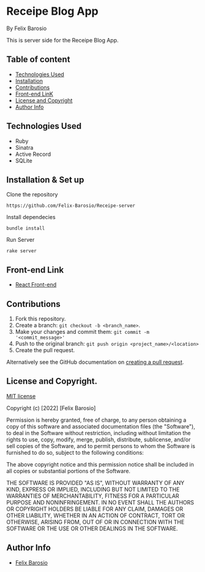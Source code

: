 # Receipe Blog App

By Felix Barosio

This is server side for the Receipe Blog App.

## Table of content

- [Technologies Used](#technologies-used)
- [Installation](#installation--set-up)
- [Contributions](#contributions)
- [Front-end LinK](#front-end-link)
- [License and Copyright](#license-and-copyright)
- [Author Info](#author-info)

## Technologies Used

- Ruby
- Sinatra
- Active Record
- SQLite

## Installation & Set up

Clone the repository

```
https://github.com/Felix-Barosio/Receipe-server
```

Install dependecies

```
bundle install
```

Run Server

```
rake server
```

## Front-end Link

- [React Front-end](https://github.com/Felix-Barosio/Receipe-blog-client)

## Contributions

1. Fork this repository.
2. Create a branch: `git checkout -b <branch_name>`.
3. Make your changes and commit them: `git commit -m '<commit_message>'`
4. Push to the original branch: `git push origin <project_name>/<location>`
5. Create the pull request.

Alternatively see the GitHub documentation on [creating a pull request](https://help.github.com/en/github/collaborating-with-issues-and-pull-requests/creating-a-pull-request).

## License and Copyright.

[MIT license](https://opensource.org/licenses/MIT)

Copyright (c) [2022] [Felix Barosio]

Permission is hereby granted, free of charge, to any person obtaining a copy of this software and associated documentation files (the "Software"), to deal in the Software without restriction, including without limitation the rights to use, copy, modify, merge, publish, distribute, sublicense, and/or sell copies of the Software, and to permit persons to whom the Software is furnished to do so, subject to the following conditions:

The above copyright notice and this permission notice shall be included in all copies or substantial portions of the Software.

THE SOFTWARE IS PROVIDED "AS IS", WITHOUT WARRANTY OF ANY KIND, EXPRESS OR IMPLIED, INCLUDING BUT NOT LIMITED TO THE WARRANTIES OF MERCHANTABILITY, FITNESS FOR A PARTICULAR PURPOSE AND NONINFRINGEMENT. IN NO EVENT SHALL THE AUTHORS OR COPYRIGHT HOLDERS BE LIABLE FOR ANY CLAIM, DAMAGES OR OTHER LIABILITY, WHETHER IN AN ACTION OF CONTRACT, TORT OR OTHERWISE, ARISING FROM, OUT OF OR IN CONNECTION WITH THE SOFTWARE OR THE USE OR OTHER DEALINGS IN THE SOFTWARE.

## Author Info

- [Felix Barosio](https://github.com/Felix-Barosio)

